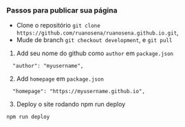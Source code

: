 ### Passos para publicar sua página

- Clone o repositório `git clone https://github.com/ruanosena/ruanosena.github.io.git`,
- Mude de branch `git checkout development`, e `git pull`

1. Add seu nome do github como `author` em `package.json`

```
  "author": "myusername",
```

2. Add `homepage` em `package.json`

```
  "homepage": "https://myusername.github.io",
```

3. Deploy o site rodando npm run deploy

```
npm run deploy
```
